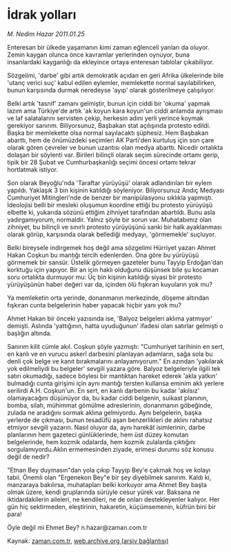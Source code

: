 # İdrak yolları

*M. Nedim Hazar 2011.01.25*

<td class="columnist-detail">
<p>Enteresan bir ülkede yaşamanın kimi zaman eğlenceli yanları da oluyor. Zemin kaygan olunca önce kavramlar yerlerinden oynuyor, buna insanlardaki kayganlığı da ekleyince ortaya enteresan tablolar çıkabiliyor.</p>
<p>
<div id="haberMetinDiv">
<p>Sözgelimi, 'darbe' gibi artık demokratik açıdan en geri Afrika ülkelerinde bile 'utanç verici suç' kabul edilen eylemler, memlekette normal sayılabilirken, bunun karşısında durmak neredeyse 'ayıp' olarak gösterilmeye çalışılıyor.
<p> Belki artık 'tasnif' zamanı gelmiştir, bunun için ciddi bir 'okuma' yapmak lazım ama Türkiye'de artık 'ak koyun kara koyun'un ciddi anlamda ayrışması ve laf salatalarını servisten çekip, herkesin adını yerli yerince koymak gerekiyor sanırım. Biliyorsunuz, Başbakan stat açılışında protesto edildi. Başka bir memlekette olsa normal sayılacaktı şüphesiz. Hem Başbakan abarttı, hem de önümüzdeki seçimleri AK Parti'den kurtuluş için son çare olarak gören çevreler ve bunun uzantısı olan medya abarttı. Nicedir ortalıkta dolaşan bir söylenti var. Birileri bilinçli olarak seçim sürecinde ortamı gerip, tipik bir 28 Şubat ve Cumhurbaşkanlığı seçimi öncesi ortamı tekrar hortlatmak istiyor.
<p>Son olarak Beyoğlu'nda 'Taraftar yürüyüşü' olarak adlandırılan bir eylem yapıldı. Yaklaşık 3 bin kişinin katıldığı söyleniyor. Biliyorsunuz Andıç Medyası Cumhuriyet Mitingleri'nde de benzer bir manipülasyonu sıklıkla yapmıştı. İdeolojisi belli bir mesleki oluşumun koordine ettiği bu protesto yürüyüşü elbette ki, yukarıda sözünü ettiğim zihniyet tarafından abartıldı. Bunu asla yadırgamıyorum, normaldir. Yalnız şöyle bir sorun var. Muhatabımız olan zihniyet, bu bilinçli ve sınırlı protesto yürüyüşünü sanki bir halk ayaklanması olarak görüp, karşısında olarak bellediği medyayı, 'görmemekle' suçluyor.
<p>Belki bireysele indirgemek hoş değil ama sözgelimi Hürriyet yazarı Ahmet Hakan Coşkun bu mantığı tercih edenlerden. Ona göre bu yürüyüşü görmemek bir sansür. Üstelik görmeyen gazeteler bunu Tayyip Erdoğan'dan korktuğu için yapıyor. Bir an için haklı olduğunu düşünsek bile şu kocaman soru ortalıkta durmuyor mu: Üç bin kişinin katıldığı siyasi bir protesto yürüyüşünün haber değeri var da, içinden ölü fışkıran kuyuların yok mu?
<p>Ya memleketin orta yerinde, donanmanın merkezinde, döşeme altından fışkıran cunta belgelerinin haber yapacak hiçbir yanı yok mu?
<p>Ahmet Hakan bir önceki yazısında ise, 'Balyoz belgeleri aklıma yatmıyor' demişti. Aslında 'yattığının, hatta uyuduğunun' ifadesi olan satırlar gelmişti o başlığın altında.
<p>Sanırım kilit cümle akıl. Coşkun şöyle yazmıştı: "Cumhuriyet tarihinin en sert, en kanlı ve en vurucu askerî darbesini planlayan adamların, sağa sola bu denli çok belge ve kanıt bırakmalarını anlayamıyorum." En azından 'yakılarak yok edilmeliydi bu belgeler' sevgili yazara göre. Balyoz belgeleriyle ilgili tek satırı okumadığı, sadece böylesi bir mantıktan hareket ederek 'akla yatkın' bulmadığı cunta girişimi için aynı mantığı tersten kullansa eminim aklı yerlere serilirdi A.H. Coşkun'un. En sert, en kanlı darbenin bu kadar 'akılsız' olamayacağını düşünüyor da, bu kadar ciddi belgenin, suikast planının, bomba, silah, mühimmat gömülme adreslerinin, donanmanın göbeğinde, zulada ne aradığını sormak aklına gelmiyordu. Aynı belgelerin, başka yerlerde de çıkması, bunun tesadüfü aşan benzerlikleri de aklını rahatsız etmiyor sevgili yazarın. Nasıl oluyor da, aynı harekât isimlerinin, darbe planlarının hem gazeteci günlüklerinde, hem üst düzey komutan belgelerinde, hem kozmik odalarda, hem kozmik zulalarda çıktığını sorgulamıyordu.Aklın ermemesinden ziyade, erimesi durumu söz konusu değil de nedir?
<p>"Etnan Bey duymasın"dan yola çıkıp Tayyip Bey'e çakmak hoş ve kolayı tabii. Önemli olan "Ergenekon Bey"e bir şey diyebilmek sanırım. Kaldı ki, manzaraya bakılırsa, muhatapları belki korkuyor ama Ahmet Bey başta olmak üzere, kendi gruplarında sürüyle cesur yürek var. Baksana ne iktidardakilerin aileleri, ne kendileri, ne de onları destekleyenler kalıyor. Her gün hiç sektirmeden, eleştirinin, hakaretin, küçümsemenin, küfrün bini bir para!
<p>Öyle değil mi Ehmet Bey? n.hazar@zaman.com.tr</p></p></p></p></p></p></p></p></p></div>
</p>
<a href="http://web.archive.org/web/20110128214705/mailto:n.hazar@zaman.com.tr">
</a></td>

Kaynak: [zaman.com.tr](http://zaman.com.tr/yazar.do?yazino=1083777), [web.archive.org (arşiv bağlantısı)](http://web.archive.org/web/20110128214705/http://zaman.com.tr:80/yazar.do?yazino=1083777)
